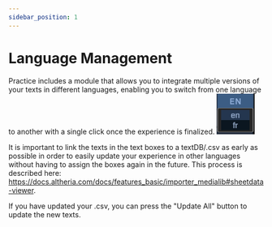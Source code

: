 ```yaml
---
sidebar_position: 1
---
```


# Language Management

Practice includes a module that allows you to integrate multiple versions of your texts in different languages, enabling you to switch from one language to another with a single click once the experience is finalized.
![language](/img/UI_overview1_language.png)


It is important to link the texts in the text boxes to a textDB/.csv as early as possible in order to easily update your experience in other languages without having to assign the boxes again in the future. This process is described here: https://docs.altheria.com/docs/features_basic/importer_medialib#sheetdata-viewer.

If you have updated your .csv, you can press the "Update All" button to update the new texts.









